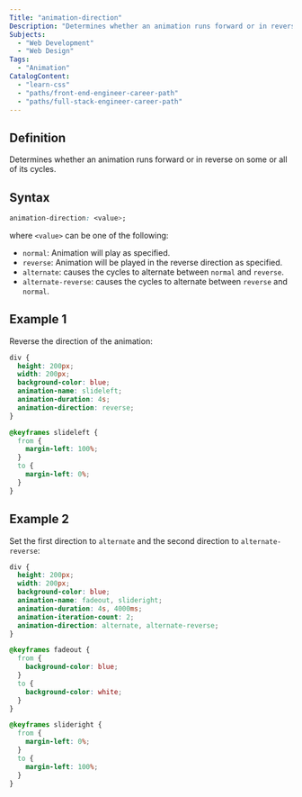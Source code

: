 ```yaml
---
Title: "animation-direction"
Description: "Determines whether an animation runs forward or in reverse on some or all of its cycles."
Subjects:
  - "Web Development"
  - "Web Design"
Tags:
  - "Animation"
CatalogContent:
  - "learn-css"
  - "paths/front-end-engineer-career-path"
  - "paths/full-stack-engineer-career-path"
---
```


## Definition

Determines whether an animation runs forward or in reverse on some or all of its cycles.

## Syntax

```css
animation-direction: <value>;
```

where `<value>` can be one of the following:

- `normal`: Animation will play as specified.
- `reverse`: Animation will be played in the reverse direction as specified.
- `alternate`: causes the cycles to alternate between `normal` and `reverse`.
- `alternate-reverse`: causes the cycles to alternate between `reverse` and `normal`. 

## Example 1

Reverse the direction of the animation:

```css
div {
  height: 200px;
  width: 200px;
  background-color: blue;
  animation-name: slideleft;
  animation-duration: 4s;
  animation-direction: reverse;
}

@keyframes slideleft {
  from {
    margin-left: 100%;
  }
  to {
    margin-left: 0%;
  }
}
```

## Example 2

Set the first direction to `alternate` and the second direction to `alternate-reverse`:

```css
div {
  height: 200px;
  width: 200px;
  background-color: blue;
  animation-name: fadeout, slideright;
  animation-duration: 4s, 4000ms;
  animation-iteration-count: 2;
  animation-direction: alternate, alternate-reverse;
}

@keyframes fadeout {
  from {
    background-color: blue;
  }
  to {
    background-color: white;
  }
}

@keyframes slideright {
  from {
    margin-left: 0%;
  }
  to {
    margin-left: 100%;
  }
}
```
